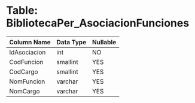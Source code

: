 # Table: BibliotecaPer_AsociacionFunciones

| Column Name | Data Type | Nullable |
|-------------|-----------|----------|
| IdAsociacion | int | NO |
| CodFuncion | smallint | YES |
| CodCargo | smallint | YES |
| NomFuncion | varchar | YES |
| NomCargo | varchar | YES |
